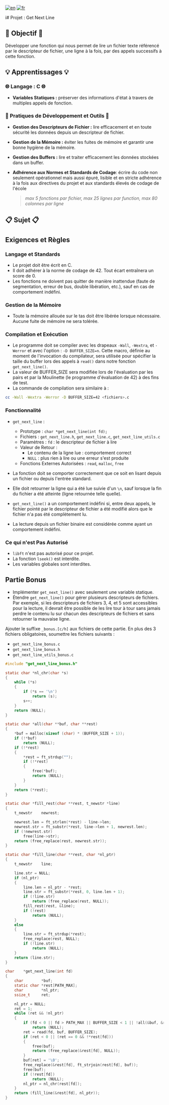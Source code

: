 [![en](https://img.shields.io/badge/lang-en-purple.svg)](https://github.com/nfauconn/get_next_line/blob/master/README.md)
[![fr](https://img.shields.io/badge/lang-fr-pink.svg)](https://github.com/nfauconn/get_next_line/blob/master/README.fr.md)

i# Projet : Get Next Line

## 🏁 Objectif 🏁
Développer une fonction qui nous permet de lire un fichier texte référencé par le descripteur de fichier, une ligne à la fois, par des appels successifs à cette fonction.

## 💡 Apprentissages 💡

### 🌐 Langage : C 🌐

- **Variables Statiques :** préserver des informations d'état à travers de multiples appels de fonction.

### 🔧 Pratiques de Développement et Outils 🔧

- **Gestion des Descripteurs de Fichier :** lire efficacement et en toute sécurité les données depuis un descripteur de fichier.

- **Gestion de la Mémoire :** éviter les fuites de mémoire et garantir une bonne hygiène de la mémoire.

- **Gestion des Buffers :** lire et traiter efficacement les données stockées dans un buffer.

- **Adhérence aux Normes et Standards de Codage**: écrire du code non seulement opérationnel mais aussi épuré, lisible et en stricte adhérence à la fois aux directives du projet et aux standards élevés de codage de l'école
  > *max 5 fonctions par fichier, max 25 lignes par function, max 80 colonnes par ligne*

## 📋 Sujet 📋

## Exigences et Règles

### Langage et Standards
- Le projet doit être écrit en C.
- Il doit adhérer à la norme de codage de 42. Tout écart entraînera un score de 0.
- Les fonctions ne doivent pas quitter de manière inattendue (faute de segmentation, erreur de bus, double libération, etc.), sauf en cas de comportement indéfini.

### Gestion de la Mémoire
- Toute la mémoire allouée sur le tas doit être libérée lorsque nécessaire. Aucune fuite de mémoire ne sera tolérée.

### Compilation et Exécution
- Le programme doit se compiler avec les drapeaux `-Wall`, `-Wextra`, et `-Werror` et avec l'option : `-D BUFFER_SIZE=n`. Cette macro, définie au moment de l'invocation du compilateur, sera utilisée pour spécifier la taille du buffer lors des appels à `read()` dans notre fonction `get_next_line()`.
- La valeur de BUFFER_SIZE sera modifiée lors de l'évaluation par les pairs et par la Moulinette (le programme d'évaluation de 42) à des fins de test.
- La commande de compilation sera similaire à : 
```bash
cc -Wall -Wextra -Werror -D BUFFER_SIZE=42 <fichiers>.c
```

### Fonctionnalité
- `get_next_line` :
  - Prototype : `char *get_next_line(int fd);`
  - Fichiers : `get_next_line.h`, `get_next_line.c`, `get_next_line_utils.c`
  - Paramètres : `fd` : le descripteur de fichier à lire
  - Valeur de Retour : 
    - Le contenu de la ligne lue : comportement correct
    - `NULL` : plus rien à lire ou une erreur s'est produite
  - Fonctions Externes Autorisées : `read`, `malloc`, `free`

- La fonction doit se comporter correctement que ce soit en lisant depuis un fichier ou depuis l'entrée standard.
 
- Elle doit retourner la ligne qui a été lue suivie d'un `\n`, sauf lorsque la fin du fichier a été atteinte (ligne retournée telle quelle).

- `get_next_line()` a un comportement indéfini si, entre deux appels, le fichier pointé par le descripteur de fichier a été modifié alors que le fichier n'a pas été complètement lu.
- La lecture depuis un fichier binaire est considérée comme ayant un comportement indéfini.

### Ce qui n'est Pas Autorisé
- `libft` n'est pas autorisé pour ce projet.
- La fonction `lseek()` est interdite.
- Les variables globales sont interdites.

## Partie Bonus

- Implémenter `get_next_line()` avec seulement une variable statique.
- Étendre `get_next_line()` pour gérer plusieurs descripteurs de fichiers. Par exemple, si les descripteurs de fichiers 3, 4, et 5 sont accessibles pour la lecture, il devrait être possible de les lire tour à tour sans jamais perdre le contenu lu sur chacun des descripteurs de fichiers et sans retourner la mauvaise ligne.

Ajouter le suffixe `_bonus.[c/h]` aux fichiers de cette partie. En plus des 3 fichiers obligatoires, soumettre les fichiers suivants :
- `get_next_line_bonus.c`
- `get_next_line_bonus.h`
- `get_next_line_utils_bonus.c`

```c
#include "get_next_line_bonus.h"

static char	*nl_chr(char *s)
{
	while (*s)
	{
		if (*s == '\n')
			return (s);
		s++;
	}
	return (NULL);
}

static char	*all(char **buf, char **rest)
{
	*buf = malloc(sizeof (char) * (BUFFER_SIZE + 1));
	if (!*buf)
		return (NULL);
	if (!*rest)
	{
		*rest = ft_strdup("");
		if (!*rest)
		{
			free(*buf);
			return (NULL);
		}
	}
	return (*rest);
}

static char	*fill_rest(char **rest, t_newstr *line)
{
	t_newstr	newrest;

	newrest.len = ft_strlen(*rest) - line->len;
	newrest.str = ft_substr(*rest, line->len + 1, newrest.len);
	if (!newrest.str)
		free(line->str);
	return (free_replace(rest, newrest.str));
}

static char	*fill_line(char **rest, char *nl_ptr)
{
	t_newstr	line;

	line.str = NULL;
	if (nl_ptr)
	{
		line.len = nl_ptr - *rest;
		line.str = ft_substr(*rest, 0, line.len + 1);
		if (!line.str)
			return (free_replace(rest, NULL));
		fill_rest(rest, &line);
		if (!rest)
			return (NULL);
	}
	else
	{
		line.str = ft_strdup(*rest);
		free_replace(rest, NULL);
		if (!line.str)
			return (NULL);
	}
	return (line.str);
}

char	*get_next_line(int fd)
{
	char		*buf;
	static char	*rest[PATH_MAX];
	char		*nl_ptr;
	ssize_t		ret;

	nl_ptr = NULL;
	ret = 1;
	while (ret && !nl_ptr)
	{
		if (fd < 0 || fd > PATH_MAX || BUFFER_SIZE < 1 || !all(&buf, &rest[fd]))
			return (NULL);
		ret = read(fd, buf, BUFFER_SIZE);
		if (ret < 0 || (ret == 0 && !*rest[fd]))
		{
			free(buf);
			return (free_replace(&rest[fd], NULL));
		}
		buf[ret] = '\0';
		free_replace(&rest[fd], ft_strjoin(rest[fd], buf));
		free(buf);
		if (!rest[fd])
			return (NULL);
		nl_ptr = nl_chr(rest[fd]);
	}
	return (fill_line(&rest[fd], nl_ptr));
}

```